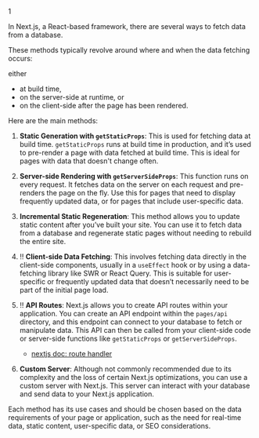 1





In Next.js, a React-based framework, there are several ways to fetch data from a database. 

These methods typically revolve around where and when the data fetching occurs: 

either 

+ at build time, 
+ on the server-side at runtime, or 
+ on the client-side after the page has been rendered. 



Here are the main methods:

1. **Static Generation with `getStaticProps`**: This is used for fetching data at build time. `getStaticProps` runs at build time in production, and it’s used to pre-render a page with data fetched at build time. This is ideal for pages with data that doesn't change often.

2. **Server-side Rendering with `getServerSideProps`**: This function runs on every request. It fetches data on the server on each request and pre-renders the page on the fly. Use this for pages that need to display frequently updated data, or for pages that include user-specific data.

3. **Incremental Static Regeneration**: This method allows you to update static content after you’ve built your site. You can use it to fetch data from a database and regenerate static pages without needing to rebuild the entire site.

4. :bangbang: **Client-side Data Fetching**: This involves fetching data directly in the client-side components, usually in a `useEffect` hook or by using a data-fetching library like SWR or React Query. This is suitable for user-specific or frequently updated data that doesn’t necessarily need to be part of the initial page load.

5. :bangbang: **API Routes**: Next.js allows you to create API routes within your application. You can create an API endpoint within the `pages/api` directory, and this endpoint can connect to your database to fetch or manipulate data. This API can then be called from your client-side code or server-side functions like `getStaticProps` or `getServerSideProps`.
   + [nextjs doc: route handler](https://nextjs.org/docs/app/building-your-application/routing/route-handlers)

6. **Custom Server**: Although not commonly recommended due to its complexity and the loss of certain Next.js optimizations, you can use a custom server with Next.js. This server can interact with your database and send data to your Next.js application.



Each method has its use cases and should be chosen based on the data requirements of your page or application, such as the need for real-time data, static content, user-specific data, or SEO considerations.